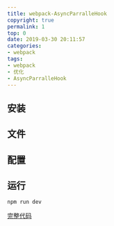 ```yaml
---
title: webpack-AsyncParralleHook
copyright: true
permalink: 1
top: 0
date: 2019-03-30 20:11:57
categories:
- webpack
tags:
- webpack
- 优化
- AsyncParralleHook
---
```


## 安装

## 文件

## 配置

## 运行

```
npm run dev
```

[完整代码](https://github.com/zhoubichuan/frontend-note/tree/master/3.dev/3.scaffolding/1.webpack/3.optimize/1.noParse)

